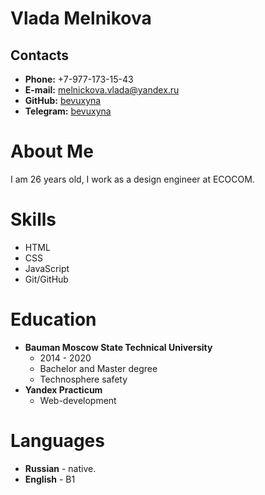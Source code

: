 # Vlada Melnikova

## Contacts
* **Phone:** +7-977-173-15-43
* **E-mail:** melnickova.vlada@yandex.ru
* **GitHub:** [bevuxyna](https://github.com/bevuxyna)
* **Telegram:** [bevuxyna](https://t.me/bevuxyna)

# About Me
I am 26 years old, I work as a design engineer at ECOCOM.

# Skills

* HTML
* CSS
* JavaScript
* Git/GitHub


# Education

* **Bauman Moscow State Technical University**
    * 2014 - 2020
    * Bachelor and Master degree
    * Technosphere safety
* **Yandex Practicum**
    * Web-development

# Languages

* **Russian** - native.
* **English** - B1

